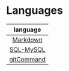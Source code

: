 # Languages
|language|
|:---:|
|[Markdown](https://github.com/Tohru-246ra/Languages/blob/main/MarkDown/MarkDown_sample.md)|
|[SQL-MySQL](https://github.com/Tohru-246ra/Languages/blob/main/SQL/SQL_MySQL.md)|
|[gitCommand](https://github.com/Tohru-246ra/Languages/blob/main/GitCommand/GitCommand.md)|